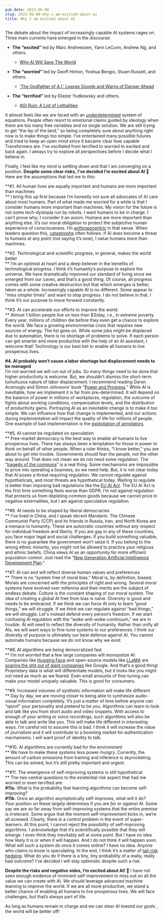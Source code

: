 ```yaml
---
pub_date: 2023-06-08
slug: 2023-06-08-why-i-am-excited-about-ai
title: Why I am excited about AI
---
```


The debate about the impact of increasingly capable AI systems rages on. Three main currents have emerged in the discourse:

  * **The “excited”** led by Marc Andreessen, Yann LeCunn, Andrew Ng, and others.

    * [Why AI Will Save The World](https://pmarca.substack.com/p/why-ai-will-save-the-world)

  * **The “worried”** led by Geoff Hinton, Yoshua Bengio, Stuart Russell, and others.

    * [‘The Godfather of A.I.’ Leaves Google and Warns of Danger Ahead](https://www.nytimes.com/2023/05/01/technology/ai-google-chatbot-engineer-quits-hinton.html)

  * **The “terrified”** led by Eliezer Yudkowsky and others.

    * [AGI Ruin: A List of Lethalities](https://www.lesswrong.com/posts/uMQ3cqWDPHhjtiesc/agi-ruin-a-list-of-lethalities)




It almost feels like we are faced with an [underdetermined](https://en.wikipedia.org/wiki/Underdetermined_system#:~:text=In%20mathematics%2C%20a%20system%20of,the%20concept%20of%20constraint%20counting.) system of equations. People often resort to emotional claims guided by ideology when there are too many free variables and no single solution. We are still trying to get “the lay of the land,” so being completely sure about anything right now is to make things too simple. I’ve entertained many possible futures and tried to keep an open mind since it became clear how capable Transformers are. I’ve oscillated from terrified to worried to excited and back again. I always try to explore all perspectives before I decide what I believe in. 

Finally, I feel like my mind is settling down and that I am converging on a position. **Despite some clear risks,** **I’ve decided I’m excited about AI 🎉** Here are the assumptions that led me to this:

**#1. All human lives are equally important and humans are more important than machines  
** I bring this up first because I’m honestly not sure all advocates of AI care about most humans. Part of what made me worried for a while is that I consider humans more important than machines. My vision for the future is not some tech-dystopia run by robots. I want humans to be in charge. I can’t prove why; I consider it an axiom. Humans are more important than anything else. It’s our moral obligation to protect the subjective human experience of consciousness. I’m [anthropocentric](https://langkilde.se/post/2023-04-24-alignment-anthropocentrism-personalization) in that sense. When leaders question this, [catastrophe](https://en.wikipedia.org/wiki/The_Holocaust) often follows. If AI does become a threat to humans at any point (not saying it’s now), I value humans more than machines.

**#2. Technological and scientific progress, in general, makes the world better  
** I’m an optimist at heart and a deep believer in the benefits of technological progress. I think it’s humanity’s purpose to explore the universe. We have dramatically improved our standard of living since we emerged from our caves, and that’s a good thing. Of course, all progress comes with some creative destruction but that which emerges is better, taken as a whole. Increasingly capable AI is no different. Some appear to “miss simpler times” and want to stop progress. I do not believe in that. I think it’s our purpose to move forward constantly.

**#3. AI can accelerate our efforts to improve the world  
** Almost 1 billion people live on less than $3/day, i.e., in extreme poverty. Every year, millions of children die before they even get a chance to explore the world. We face a growing environmental crisis that requires new sources of energy. The list goes on. While some jobs might be displaced due to automation, there is no shortage of problems to solve. If each person can get smarter and more productive with the help of an AI assistant, I welcome that! Technology is our best bet to enable all humans to live prosperous lives.

**#4. AI probably won’t cause a labor shortage but displacement needs to be managed**  
I’m not worried we will run out of jobs. So many things need to be done that higher productivity is welcome. But, we shouldn’t dismiss the short-term tumultuous nature of labor displacement. I recommend reading Daron Acemoglu and Simon Johnsons’ book “[Power and Progress](https://www.amazon.com/Power-Progress-Thousand-Year-Technology-Prosperity/dp/1541702530).” While AI is inevitable, how we implement it is far from pre-determined. It will depend on the balance of power in millions of workplaces, regulation, the outcome of fights about working conditions, compensation levels, and the distribution of productivity gains. Portraying AI as an inevitable change is to make it too simple. We can influence _how_ that change is implemented, and our actions during implementation will impact the quality of life for millions of people. One example of bad implementation is the [exploitation of annotators](https://www.linkedin.com/posts/daniellangkilde_this-is-unusual-for-me-but-i-feel-we-have-activity-7061967340048932865-Q_Co?utm_medium=member_desktop&utm_source=share).

**#5. AI cannot be regulated on speculation  
** Free-market democracy is the best way to enable all humans to live prosperous lives. There has always been a temptation for those in power to think on behalf of other people. When a ruler thinks, “I know better,” you are about to get into trouble. Governments should fear the people, not the other way around. That does not mean we do not need some regulation. The “[tragedy of the commons](https://langkilde.se/post/2023-04-24-alignment-anthropocentrism-personalization)” is a real thing. Some mechanisms are impossible to price into operating a business, so we need help. But, it is not clear today that AI poses a threat requiring regulation. We cannot regulate against hypotheticals, and most threats are hypothetical today. Waiting to regulate is better than imposing bad regulations like the [EU AI Act](https://artificialintelligenceact.eu). The EU AI Act is the first time something feels worse than GDPR. I’m not against regulation that protects us from depleting common goods because we cannot price in negative externalities, but I am against speculative regulation.

**#6. AI needs to be shaped by liberal democracies  
** I’ve lived in China, and I speak decent Mandarin. The Chinese Communist Party (CCP) and its friends in Russia, Iran, and North Korea are a menace to humanity. These are autocratic countries without any respect for individual freedom and liberty. If you are gay in any of these countries, you face major legal and social challenges. If you build something valuable, there is no guarantee the government won’t seize it. If you belong to the wrong ethnic minority, you might not be allowed to practice your religious and ethnic beliefs. China views AI as an opportunity for more efficient population control. Just read the “[New Generation Artificial Intelligence Development Plan](https://digichina.stanford.edu/work/full-translation-chinas-new-generation-artificial-intelligence-development-plan-2017/).”

**#7. AI can and will reflect diverse human values and preferences  
** There is no “system free of moral bias.” Moral is, by definition, biased. Morals are concerned with the principles of right and wrong. Several moral systems have evolved over millennia and their merits are the subject of endless debate. Culture is the constant shaping of our moral system. The idea of creating a global AI free from bias is naive. Diversity is good and needs to be embraced. If we think we can force AI only to learn “good things,” we will struggle. If we think we can regulate against “bad things,” we will struggle. Let's instead defend every person’s freedom. If we start confusing AI regulation with the “woke-anti-woke-continuum,” we are in trouble. AI will need to reflect the diversity of humanity. Rather than unify all AIs, we will want ways to fine-tune systems to our preferences. I think our diversity of purpose is ultimately our best defense against AI. You cannot automate humans because we do not know why we exist.

**#8. AI algorithms are being democratized fast  
** I’m not worried that a few large companies will monopolize AI. Companies like [Hugging Face](https://huggingface.co) and open-source models like [LLaMA](https://huggingface.co/docs/transformers/main/model_doc/llama) are [scaring the shit out of giant companies](https://www.semianalysis.com/p/google-we-have-no-moat-and-neither) like Google. And that’s a good thing! Proprietary data is what will differentiate models, but it looks like you might not need as much as we feared. Even small amounts of fine-tuning can make your model uniquely valuable. This is good for consumers.

**#9. Increased volumes of synthetic information will make life different  
** Day by day, we are moving closer to being able to synthesize audio-visual information completely. It’s just a matter of time before anyone can “spoof” your personality and pretend to be you. Algorithms can learn to look and talk like you from short audio and video snippets. With access to enough of your writing or voice recordings, such algorithms will also be able to talk and write like you. This will make life different in interesting ways. I’m careful not to assume this is bad. I think it will increase the value of journalism and it will contribute to a booming market for authentication mechanisms. I will want proof of identity to talk.

**#10. AI algorithms are currently bad for the environment  
** We have to make these systems less power-hungry. Currently, the amount of carbon emissions from training and inference is skyrocketing. This can be solved, but it’s still pretty important and urgent.

**#11. The emergence of self-improving systems is still hypothetical  
** The two central questions to the existential risk aspect that had me worried or even terrified are:  
**#11a.** What is the probability that learning algorithms can become self-improving?   
**#11b.** Once an algorithm asymptotically self-improves, what will it do?  
Your position on these largely determines if you are _for_ or _against_ AI. Some say we are so far away from self-improving systems that the entire premise is irrelevant. Some argue that the moment self-improvement kicks in, we’re all screwed. Clearly, there is a control problem in the event of super-learners. At this point, I cannot reject the possibility of self-improving algorithms. I acknowledge that it’s scientifically possible that they will emerge. I even think they inevitably will at some point. But I have no idea how likely it is or when it will happen. And I do not think it will happen soon. What will such a system do once it comes online? I have no idea. Anyone who claims to know is speculating. In the end, I think it’s a matter of [tail-risk hedging](https://langkilde.se/post/2023-04-06-artificial-intelligence-scaling-laws-s-curves-tail-risk-and-practicalities). What do you do if there is a tiny, tiny probability of a really, really bad outcome? I’ve decided I will stay optimistic despite such a risk.

**Despite the risks and negative sides, I’m excited about AI! 🚀** I have not seen enough evidence of imminent self-improvement to miss out on all the value we can create with AI. We should leverage advanced machine learning to improve the world. If we are all more productive, we stand a better chance of enabling all humans to live prosperous lives. We will face challenges, but that’s always part of life.

As long as humans remain in charge and we can _steer AI toward our goals_ , the world will be better off!